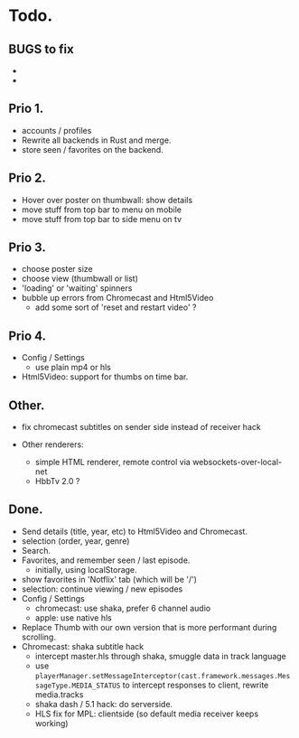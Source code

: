 # Todo.

## BUGS to fix

-
-

## Prio 1.

- accounts / profiles
- Rewrite all backends in Rust and merge.
- store seen / favorites on the backend.

## Prio 2.

- Hover over poster on thumbwall: show details
- move stuff from top bar to menu on mobile
- move stuff from top bar to side menu on tv

## Prio 3.

- choose poster size
- choose view (thumbwall or list)
- 'loading' or 'waiting' spinners
- bubble up errors from Chromecast and Html5Video
  * add some sort of 'reset and restart video' ?

## Prio 4.

- Config / Settings
  - use plain mp4 or hls
- Html5Video: support for thumbs on time bar.

## Other.

- fix chromecast subtitles on sender side instead of receiver hack

- Other renderers:
  - simple HTML renderer, remote control via websockets-over-local-net
  - HbbTv 2.0 ?

## Done.

- Send details (title, year, etc) to Html5Video and Chromecast.
- selection (order, year, genre)
- Search.
- Favorites, and remember seen / last episode.
  - initially, using localStorage.
- show favorites in 'Notflix' tab (which will be '/')
- selection: continue viewing / new episodes
- Config / Settings
  - chromecast: use shaka, prefer 6 channel audio
  - apple: use native hls
- Replace Thumb with our own version that is more performant during scrolling.
- Chromecast: shaka subtitle hack
  - intercept master.hls through shaka, smuggle data in track language
  - use `playerManager.setMessageInterceptor(cast.framework.messages.MessageType.MEDIA_STATUS`
    to intercept responses to client, rewrite media.tracks
  - shaka dash / 5.1 hack: do serverside.
  - HLS fix for MPL: clientside (so default media receiver keeps working)

